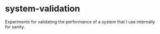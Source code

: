 # system-validation
Experiments for validating the performance of a system that I use internally for sanity. 
